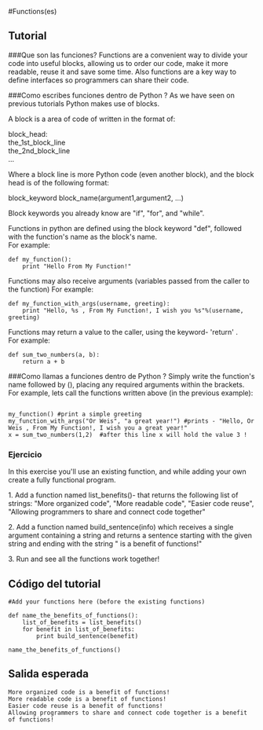 #Functions(es)

Tutorial
--------
###Que son las funciones?
Functions are a convenient way to divide your code into useful blocks,
allowing us to order our code, make it more readable, reuse it and save some time.
Also functions are a key way to define interfaces so programmers can share their code.

###Como escribes funciones dentro de Python ?
As we have seen on previous tutorials Python makes use of blocks.

A block is a area of code of written in the format of:
<p>
block_head: <br>
    the_1st_block_line <br>
    the_2nd_block_line <br>
    ... <br>
</p>
Where a block line is more Python code (even another block),
and the block head is of the following format:
<p>block_keyword block_name(argument1,argument2, ...)</p>
Block keywords you already know are "if", "for", and "while". 

Functions in python are defined using the block keyword "def", followed with the function's name as the block's name.<br>
For example:
<pre><code>def my_function():
    print "Hello From My Function!"
</code></pre>

Functions may also receive arguments (variables passed from the caller to the function)
For example:
<pre><code>def my_function_with_args(username, greeting):
    print "Hello, %s , From My Function!, I wish you %s"%(username, greeting) 
</code></pre>

Functions may return a value to the caller, using the keyword- 'return' .<br>
For example:
<pre><code>def sum_two_numbers(a, b):
    return a + b 
</code></pre>

###Como llamas a funciones dentro de Python ?
Simply write the function's name followed by (), placing any required arguments within the brackets.<br>
For example, lets call the functions written above (in the previous example):
<pre><code>
my_function() #print a simple greeting 
my_function_with_args("Or Weis", "a great year!") #prints - "Hello, Or Weis , From My Function!, I wish you a great year!"
x = sum_two_numbers(1,2)  #after this line x will hold the value 3 !
</code></pre>


### Ejercicio

In this exercise you'll use an existing function, and while adding your own create a fully functional program.
<p>
1. Add a function named list_benefits()- that returns the following list of strings:
    "More organized code", "More readable code",
    "Easier code reuse", "Allowing programmers to share and connect code together"
</p><p>
2. Add a function named build_sentence(info) which receives a single argument containing a string 
and returns a sentence starting with the given string and ending with the string " is a benefit of functions!"
</p><p>
3. Run and see all the functions work together!

Código del tutorial
-------------

	#Add your functions here (before the existing functions) 	

	def name_the_benefits_of_functions():
	    list_of_benefits = list_benefits()
	    for benefit in list_of_benefits:
	        print build_sentence(benefit)

	name_the_benefits_of_functions()


Salida esperada
---------------
	More organized code is a benefit of functions!
	More readable code is a benefit of functions!
	Easier code reuse is a benefit of functions!
	Allowing programmers to share and connect code together is a benefit of functions!